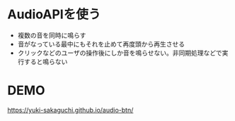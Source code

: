 # AudioAPIを使う
* 複数の音を同時に鳴らす
* 音がなっている最中にもそれを止めて再度頭から再生させる
* クリックなどのユーザの操作後にしか音を鳴らせない。非同期処理などで実行すると鳴らない

# DEMO
https://yuki-sakaguchi.github.io/audio-btn/
